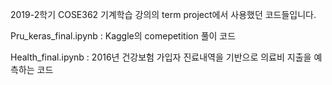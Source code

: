 2019-2학기 COSE362 기계학습 강의의 term project에서 사용했던 코드들입니다.

Pru_keras_final.ipynb : Kaggle의 comepetition 풀이 코드 

Health_final.ipynb : 2016년 건강보험 가입자 진료내역을 기반으로 의료비 지출을 예측하는 코드
